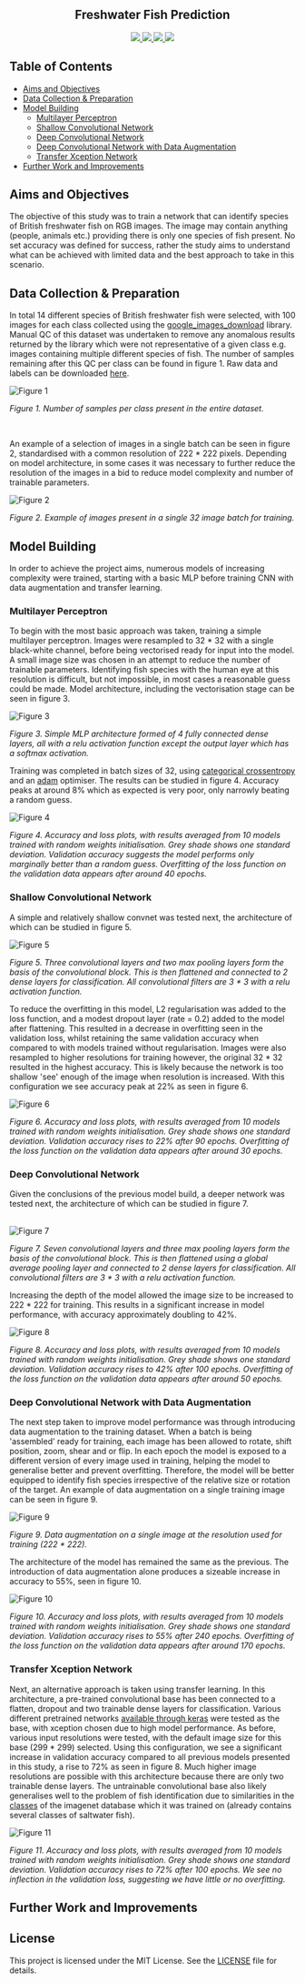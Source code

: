 <h2 align="center"> Freshwater Fish Prediction </h2>


<p align="center">
    <a href="https://www.python.org/doc/" alt="Python 3.8">
        <img src="https://img.shields.io/badge/python-v3.8+-blue.svg" />
    </a>
    <a href="https://github.com/mhaythornthwaite/Freshwater_Fish_Prediction/blob/main/LICENSE.md" alt="Licence">
        <img src="https://img.shields.io/badge/license-MIT-yellow.svg" />
    </a>
    <a href="https://github.com/mhaythornthwaite/Freshwater_Fish_Prediction/commits/main" alt="Commits">
        <img src="https://img.shields.io/github/last-commit/mhaythornthwaite/Freshwater_Fish_Prediction/main" />
    </a>
    <a href="https://github.com/mhaythornthwaite/Freshwater_Fish_Prediction" alt="Activity">
        <img src="https://img.shields.io/badge/contributions-welcome-orange.svg" />
    </a>
</p>


<!-- ---------------------------------------------------------------------- -->
## Table of Contents

<!--ts-->
* [Aims and Objectives](#Aims-and-Objectives)
* [Data Collection & Preparation](#Data-Collection-&-Preparation)
* [Model Building](#Model-Building)
  - [Multilayer Perceptron](#Multilayer-Perceptron)
  - [Shallow Convolutional Network](#Shallow-Convolutional-Network)
  - [Deep Convolutional Network](#Deep-Convolutional-Network)
  - [Deep Convolutional Network with Data Augmentation](#Deep-Convolutional-Network-with-Data-Augmentation)
  - [Transfer Xception Network](#Transfer-Xception-Network)
* [Further Work and Improvements](#Further-Work-and-Improvements)
<!--te-->


<!-- ---------------------------------------------------------------------- -->
## Aims and Objectives

The objective of this study was to train a network that can identify species of British freshwater fish on RGB images. The image may contain anything (people, animals etc.) providing there is only one species of fish present. No set accuracy was defined for success, rather the study aims to understand what can be achieved with limited data and the best approach to take in this scenario.


<!-- ---------------------------------------------------------------------- -->
## Data Collection & Preparation

In total 14 different species of British freshwater fish were selected, with 100 images for each class collected using the <a href="https://pypi.org/project/google_images_download/" target="_blank"> google_images_download</a> library. Manual QC of this dataset was undertaken to remove any anomalous results returned by the library which were not representative of a given class e.g. images containing multiple different species of fish. The number of samples remaining after this QC per class can be found in figure 1. Raw data and labels can be downloaded <a href="https://drive.google.com/drive/folders/1Sah-IcSeIR8jjLbR2qDgj3RnovsHxEq3?usp=sharing" target="_blank">here</a>.

<img src="https://raw.githubusercontent.com/mhaythornthwaite/Freshwater_Fish_Prediction/master/figures/samples_per_class_barchart.png" alt="Figure 1">

<em>Figure 1. Number of samples per class present in the entire dataset.</em>

<br>

An example of a selection of images in a single batch can be seen in figure 2, standardised with a common resolution of 222 * 222 pixels. Depending on model architecture, in some cases it was necessary to further reduce the resolution of the images in a bid to reduce model complexity and number of trainable parameters.   

<img src="https://raw.githubusercontent.com/mhaythornthwaite/Freshwater_Fish_Prediction/master/figures/Images_in_a_single_batch_v2.png" alt="Figure 2">

<em>Figure 2. Example of images present in a single 32 image batch for training.</em>


<!-- ---------------------------------------------------------------------- -->
## Model Building

In order to achieve the project aims, numerous models of increasing complexity were trained, starting with a basic MLP before training CNN with data augmentation and transfer learning.


<!-- ---------------------------------------------------------------------- -->
### Multilayer Perceptron

To begin with the most basic approach was taken, training a simple multilayer perceptron. Images were resampled to 32 * 32 with a single black-white channel, before being vectorised ready for input into the model. A small image size was chosen in an attempt to reduce the number of trainable parameters. Identifying fish species with the human eye at this resolution is difficult, but not impossible, in most cases a reasonable guess could be made. Model architecture, including the vectorisation stage can be seen in figure 3. 

<img src="https://raw.githubusercontent.com/mhaythornthwaite/Freshwater_Fish_Prediction/master/figures/MLP_Architecture.png" alt="Figure 3">

<em>Figure 3. Simple MLP architecture formed of 4 fully connected dense layers, all with a relu activation function except the output layer which has a softmax activation. </em> 

Training was completed in batch sizes of 32, using <a href="https://keras.io/api/losses/probabilistic_losses/#categoricalcrossentropy-class" target="_blank"> categorical crossentropy</a> and an <a href="https://keras.io/api/optimizers/adam/" target="_blank"> adam</a> optimiser. The results can be studied in figure 4. Accuracy peaks at around 8% which as expected is very poor, only narrowly beating a random guess.

<img src="https://raw.githubusercontent.com/mhaythornthwaite/Freshwater_Fish_Prediction/master/figures//combined_figures_for_report/3_shallow_nn.png" alt="Figure 4">

<em>Figure 4. Accuracy and loss plots, with results averaged from 10 models trained with random weights initialisation. Grey shade shows one standard deviation. Validation accuracy suggests the model performs only marginally better than a random guess. Overfitting of the loss function on the validation data appears after around 40 epochs. </em>


<!-- ---------------------------------------------------------------------- -->
### Shallow Convolutional Network

A simple and relatively shallow convnet was tested next, the architecture of which can be studied in figure 5.  

<img src="https://raw.githubusercontent.com/mhaythornthwaite/Freshwater_Fish_Prediction/master/figures/CNN_Architecture_Shallow.png" alt="Figure 5">

<em>Figure 5. Three convolutional layers and two max pooling layers form the basis of the convolutional block. This is then flattened and connected to 2 dense layers for classification. All convolutional filters are 3 * 3 with a relu activation function. </em>

To reduce the overfitting in this model, L2 regularisation was added to the loss function, and a modest dropout layer (rate = 0.2) added to the model after flattening. This resulted in a decrease in overfitting seen in the validation loss, whilst retaining the same validation accuracy when compared to with models trained without regularisation. Images were also resampled to higher resolutions for training however, the original 32 * 32 resulted in the highest accuracy. This is likely because the network is too shallow 'see' enough of the image when resolution is increased. With this configuration we see accuracy peak at 22% as seen in figure 6.

<img src="https://raw.githubusercontent.com/mhaythornthwaite/Freshwater_Fish_Prediction/master/figures//combined_figures_for_report/4a_shallow_cnn.png" alt="Figure 6">

<em>Figure 6. Accuracy and loss plots, with results averaged from 10 models trained with random weights initialisation. Grey shade shows one standard deviation. Validation accuracy rises to 22% after 90 epochs. Overfitting of the loss function on the validation data appears after around 30 epochs. </em>


<!-- ---------------------------------------------------------------------- -->
### Deep Convolutional Network

Given the conclusions of the previous model build, a deeper network was tested next, the architecture of which can be studied in figure 7.

<br>
<img src="https://raw.githubusercontent.com/mhaythornthwaite/Freshwater_Fish_Prediction/master/figures/CNN_Architecture_Deep.png" alt="Figure 7">

<em>Figure 7. Seven convolutional layers and three max pooling layers form the basis of the convolutional block. This is then flattened using a global average pooling layer  and connected to 2 dense layers for classification. All convolutional filters are 3 * 3 with a relu activation function. </em>

Increasing the depth of the model allowed the image size to be increased to 222 * 222 for training. This results in a significant increase in model performance, with accuracy approximately doubling to 42%.  

<img src="https://raw.githubusercontent.com/mhaythornthwaite/Freshwater_Fish_Prediction/master/figures//combined_figures_for_report/4b_deep_cnn.png" alt="Figure 8">

<em>Figure 8. Accuracy and loss plots, with results averaged from 10 models trained with random weights initialisation. Grey shade shows one standard deviation. Validation accuracy rises to 42% after 100 epochs. Overfitting of the loss function on the validation data appears after around 50 epochs. </em>


<!-- ---------------------------------------------------------------------- -->
### Deep Convolutional Network with Data Augmentation

The next step taken to improve model performance was through introducing data augmentation to the training dataset. When a batch is being 'assembled' ready for training, each image has been allowed to rotate, shift position, zoom, shear and or flip. In each epoch the model is exposed to a different version of every image used in training, helping the model to generalise better and prevent overfitting. Therefore, the model will be better equipped to identify fish species irrespective of the relative size or rotation of the target. An example of data augmentation on a single training image can be seen in figure 9. 

<img src="https://raw.githubusercontent.com/mhaythornthwaite/Freshwater_Fish_Prediction/master/figures//data_aug_example.png" alt="Figure 9">

<em>Figure 9. Data augmentation on a single image at the resolution used for training (222 * 222). </em>

The architecture of the model has remained the same as the previous. The introduction of data augmentation alone produces a sizeable increase in accuracy to 55%, seen in figure 10. 

<img src="https://raw.githubusercontent.com/mhaythornthwaite/Freshwater_Fish_Prediction/master/figures//combined_figures_for_report/5_deep_cnn_aug.png" alt="Figure 10">

<em>Figure 10. Accuracy and loss plots, with results averaged from 10 models trained with random weights initialisation. Grey shade shows one standard deviation. Validation accuracy rises to 55% after 240 epochs. Overfitting of the loss function on the validation data appears after around 170 epochs. </em>


<!-- ---------------------------------------------------------------------- -->
### Transfer Xception Network

Next, an alternative approach is taken using transfer learning. In this architecture, a pre-trained convolutional base has been connected to a flatten, dropout and two trainable dense layers for classification. Various different pretrained networks <a href="https://keras.io/api/applications/" target="_blank">available through keras</a> were tested as the base, with xception chosen due to high model performance. As before, various input resolutions were tested, with the default image size for this base (299 * 299) selected. Using this configuration, we see a significant increase in validation accuracy compared to all previous models presented in this study, a rise to 72% as seen in figure 8. Much higher image resolutions are possible with this architecture because there are only two trainable dense layers. The untrainable convolutional base also likely generalises well to the problem of fish identification due to similarities in the <a href="https://deeplearning.cms.waikato.ac.nz/user-guide/class-maps/IMAGENET/" target="_blank">classes</a> of the imagenet database which it was trained on (already contains several classes of saltwater fish).

<img src="https://raw.githubusercontent.com/mhaythornthwaite/Freshwater_Fish_Prediction/master/figures//combined_figures_for_report/6_xception.png" alt="Figure 11">

<em>Figure 11. Accuracy and loss plots, with results averaged from 10 models trained with random weights initialisation. Grey shade shows one standard deviation. Validation accuracy rises to 72% after 100 epochs. We see no inflection in the validation loss, suggesting we have little or no overfitting. </em>


<!-- ---------------------------------------------------------------------- -->
## Further Work and Improvements


<!-- ---------------------------------------------------------------------- -->
## License

This project is licensed under the MIT License. See the [LICENSE](LICENSE) file for details. 




<!--
![image info](./figures/samples_per_class_barchart.PNG)
-->